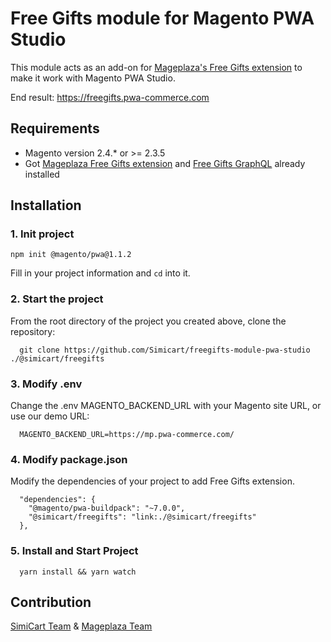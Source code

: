 # Free Gifts module for Magento PWA Studio

This module acts as an add-on for [Mageplaza's Free Gifts extension](https://www.mageplaza.com/magento-2-free-gifts/) to make it work with Magento PWA Studio.

End result: https://freegifts.pwa-commerce.com

## Requirements

- Magento version 2.4.* or >= 2.3.5
- Got [Mageplaza Free Gifts extension](https://www.mageplaza.com/magento-2-free-gifts/) and [Free Gifts GraphQL](https://github.com/mageplaza/magento-2-free-gifts-graphql) already installed

## Installation

### 1. Init project
```
npm init @magento/pwa@1.1.2
```

Fill in your project information and `cd` into it.

### 2. Start the project

From the root directory of the project you created above, clone the repository:

```
  git clone https://github.com/Simicart/freegifts-module-pwa-studio ./@simicart/freegifts
```

### 3. Modify .env

Change the .env MAGENTO_BACKEND_URL with your Magento site URL, or use our demo URL:

```
  MAGENTO_BACKEND_URL=https://mp.pwa-commerce.com/
```
### 4. Modify package.json

Modify the dependencies of your project to add Free Gifts extension.

```
  "dependencies": {
    "@magento/pwa-buildpack": "~7.0.0",
    "@simicart/freegifts": "link:./@simicart/freegifts"
  },
```

### 5. Install and Start Project

```
  yarn install && yarn watch
```
## Contribution

[SimiCart Team](https://www.simicart.com/pwa.html/) & [Mageplaza Team](https://www.mageplaza.com/)
